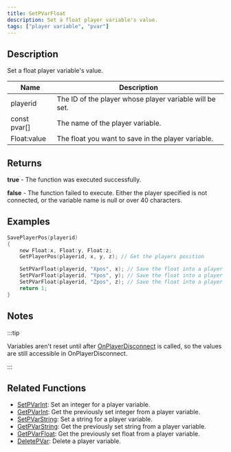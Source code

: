 ```yaml
---
title: SetPVarFloat
description: Set a float player variable's value.
tags: ["player variable", "pvar"]
---
```


## Description

Set a float player variable's value.

| Name         | Description                                             |
| ------------ | ------------------------------------------------------- |
| playerid     | The ID of the player whose player variable will be set. |
| const pvar[] | The name of the player variable.                        |
| Float:value  | The float you want to save in the player variable.      |

## Returns

**true** - The function was executed successfully.

**false** - The function failed to execute. Either the player specified is not connected, or the variable name is null or over 40 characters.

## Examples

```c
SavePlayerPos(playerid)
{
    new Float:x, Float:y, Float:z;
    GetPlayerPos(playerid, x, y, z); // Get the players position

    SetPVarFloat(playerid, "Xpos", x); // Save the float into a player variable
    SetPVarFloat(playerid, "Ypos", y); // Save the float into a player variable
    SetPVarFloat(playerid, "Zpos", z); // Save the float into a player variable
    return 1;
}
```

## Notes

:::tip

Variables aren't reset until after [OnPlayerDisconnect](../callbacks/OnPlayerDisconnect) is called, so the values are still accessible in OnPlayerDisconnect.

:::

## Related Functions

- [SetPVarInt](SetPVarInt): Set an integer for a player variable.
- [GetPVarInt](GetPVarInt): Get the previously set integer from a player variable.
- [SetPVarString](SetPVarString): Set a string for a player variable.
- [GetPVarString](GetPVarString): Get the previously set string from a player variable.
- [GetPVarFloat](GetPVarFloat): Get the previously set float from a player variable.
- [DeletePVar](DeletePVar): Delete a player variable.
